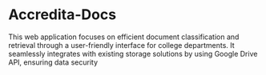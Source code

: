 # Accredita-Docs
This web application focuses on efficient document classification and retrieval through a user-friendly interface for college departments. It seamlessly integrates with existing storage solutions by using Google Drive API, ensuring data security
